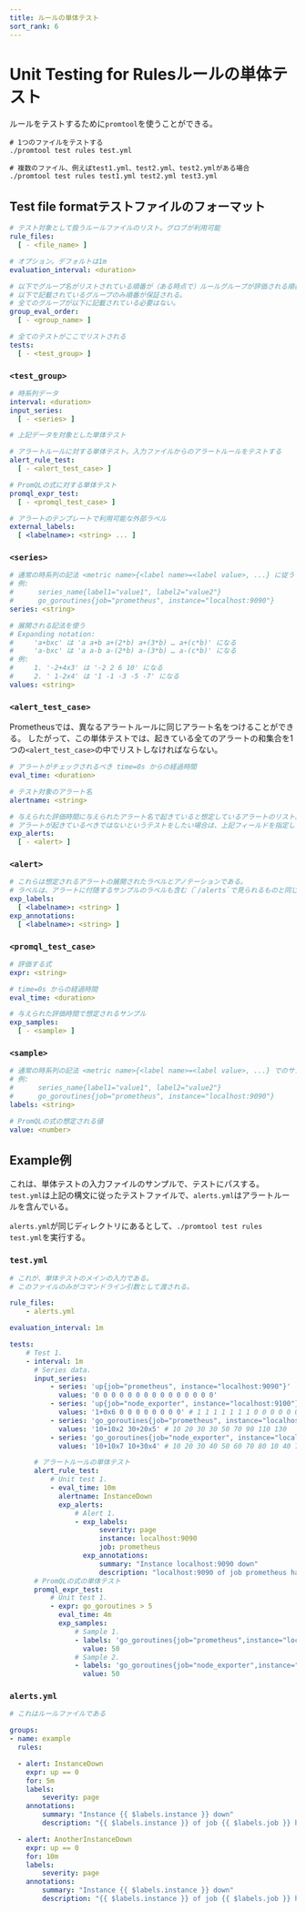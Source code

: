 ```yaml
---
title: ルールの単体テスト
sort_rank: 6
---
```


# <span class="anchor-text-supplement">Unit Testing for Rules</span>ルールの単体テスト

ルールをテストするために`promtool`を使うことができる。

```shell
# 1つのファイルをテストする
./promtool test rules test.yml

# 複数のファイル、例えばtest1.yml、test2.yml、test2.ymlがある場合
./promtool test rules test1.yml test2.yml test3.yml
```

## <span class="anchor-text-supplement">Test file format</span>テストファイルのフォーマット

```yaml
# テスト対象として扱うルールファイルのリスト。グロブが利用可能
rule_files:
  [ - <file_name> ]

# オプション。デフォルトは1m
evaluation_interval: <duration>

# 以下でグループ名がリストされている順番が（ある時点で）ルールグループが評価される順番となる。
# 以下で記載されているグループのみ順番が保証される。
# 全てのグループが以下に記載されている必要はない。
group_eval_order:
  [ - <group_name> ]

# 全てのテストがここでリストされる
tests:
  [ - <test_group> ]
```

### `<test_group>`

``` yaml
# 時系列データ
interval: <duration>
input_series:
  [ - <series> ]

# 上記データを対象とした単体テスト

# アラートルールに対する単体テスト。入力ファイルからのアラートルールをテストする
alert_rule_test:
  [ - <alert_test_case> ]

# PromQLの式に対する単体テスト
promql_expr_test:
  [ - <promql_test_case> ]

# アラートのテンプレートで利用可能な外部ラベル
external_labels:
  [ <labelname>: <string> ... ]
```

### `<series>`

```yaml
# 通常の時系列の記法 <metric name>{<label name>=<label value>, ...} に従う
# 例: 
#      series_name{label1="value1", label2="value2"}
#      go_goroutines{job="prometheus", instance="localhost:9090"}
series: <string>

# 展開される記法を使う
# Expanding notation: 
#     'a+bxc' は 'a a+b a+(2*b) a+(3*b) … a+(c*b)' になる
#     'a-bxc' は 'a a-b a-(2*b) a-(3*b) … a-(c*b)' になる
# 例:
#     1. '-2+4x3' は '-2 2 6 10' になる
#     2. ' 1-2x4' は '1 -1 -3 -5 -7' になる
values: <string>
```

### `<alert_test_case>`

Prometheusでは、異なるアラートルールに同じアラート名をつけることができる。
したがって、この単体テストでは、起きている全てのアラートの和集合を1つの`<alert_test_case>`の中でリストしなければならない。

``` yaml
# アラートがチェックされるべき time=0s からの経過時間
eval_time: <duration>

# テスト対象のアラート名
alertname: <string>

# 与えられた評価時間に与えられたアラート名で起きていると想定しているアラートのリスト。
# アラートが起きているべきではないというテストをしたい場合は、上記フィールドを指定してexp_alertsを空にしておけば良い
exp_alerts:
  [ - <alert> ]
```

### `<alert>`

``` yaml
# これらは想定されるアラートの展開されたラベルとアノテーションである。
# ラベルは、アラートに付随するサンプルのラベルも含む（`/alerts`で見られるものと同じ。ただし`__name__`と`alertname`は除く）。
exp_labels:
  [ <labelname>: <string> ]
exp_annotations:
  [ <labelname>: <string> ]
```

### `<promql_test_case>`

```yaml
# 評価する式
expr: <string>

# time=0s からの経過時間
eval_time: <duration>

# 与えられた評価時間で想定されるサンプル
exp_samples:
  [ - <sample> ]
```

### `<sample>`

```yaml
# 通常の時系列の記法 <metric name>{<label name>=<label value>, ...} でのサンプルのラベル
# 例: 
#      series_name{label1="value1", label2="value2"}
#      go_goroutines{job="prometheus", instance="localhost:9090"}
labels: <string>

# PromQLの式の想定される値
value: <number>
```

## <span class="anchor-text-supplement">Example</span>例

これは、単体テストの入力ファイルのサンプルで、テストにパスする。
`test.yml`は上記の構文に従ったテストファイルで、`alerts.yml`はアラートルールを含んでいる。

`alerts.yml`が同じディレクトリにあるとして、`./promtool test rules test.yml`を実行する。

### `test.yml`

```yaml
# これが、単体テストのメインの入力である。
# このファイルのみがコマンドライン引数として渡される。

rule_files:
    - alerts.yml

evaluation_interval: 1m

tests:
    # Test 1.
    - interval: 1m
      # Series data.
      input_series:
          - series: 'up{job="prometheus", instance="localhost:9090"}'
            values: '0 0 0 0 0 0 0 0 0 0 0 0 0 0 0'
          - series: 'up{job="node_exporter", instance="localhost:9100"}'
            values: '1+0x6 0 0 0 0 0 0 0 0' # 1 1 1 1 1 1 1 0 0 0 0 0 0 0 0
          - series: 'go_goroutines{job="prometheus", instance="localhost:9090"}'
            values: '10+10x2 30+20x5' # 10 20 30 30 50 70 90 110 130
          - series: 'go_goroutines{job="node_exporter", instance="localhost:9100"}'
            values: '10+10x7 10+30x4' # 10 20 30 40 50 60 70 80 10 40 70 100 130

      # アラートルールの単体テスト
      alert_rule_test:
          # Unit test 1.
          - eval_time: 10m
            alertname: InstanceDown
            exp_alerts:
                # Alert 1.
                - exp_labels:
                      severity: page
                      instance: localhost:9090
                      job: prometheus
                  exp_annotations:
                      summary: "Instance localhost:9090 down"
                      description: "localhost:9090 of job prometheus has been down for more than 5 minutes."
      # PromQLの式の単体テスト
      promql_expr_test:
          # Unit test 1.
          - expr: go_goroutines > 5
            eval_time: 4m
            exp_samples:
                # Sample 1.
                - labels: 'go_goroutines{job="prometheus",instance="localhost:9090"}'
                  value: 50
                # Sample 2.
                - labels: 'go_goroutines{job="node_exporter",instance="localhost:9100"}'
                  value: 50
```

### `alerts.yml`

```yaml
# これはルールファイルである

groups:
- name: example
  rules:

  - alert: InstanceDown
    expr: up == 0
    for: 5m
    labels:
        severity: page
    annotations:
        summary: "Instance {{ $labels.instance }} down"
        description: "{{ $labels.instance }} of job {{ $labels.job }} has been down for more than 5 minutes."

  - alert: AnotherInstanceDown
    expr: up == 0
    for: 10m
    labels:
        severity: page
    annotations:
        summary: "Instance {{ $labels.instance }} down"
        description: "{{ $labels.instance }} of job {{ $labels.job }} has been down for more than 5 minutes."
```
